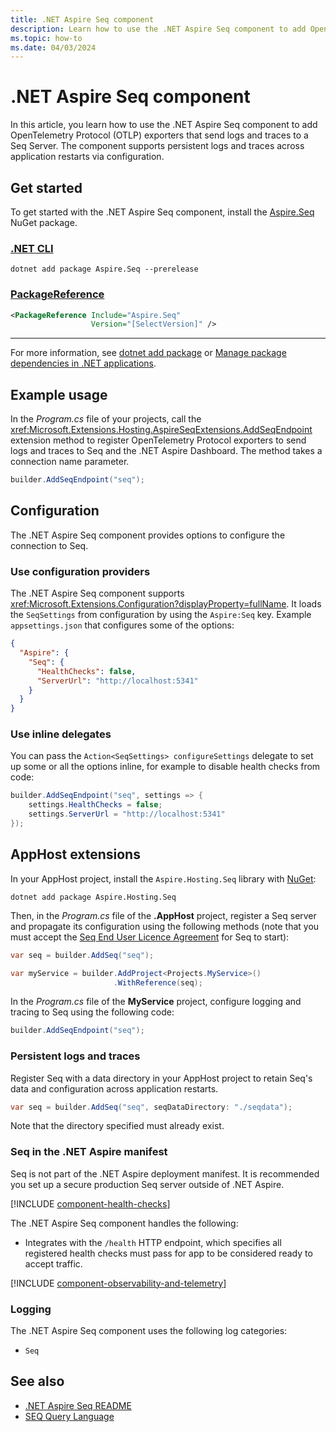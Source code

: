 ```yaml
---
title: .NET Aspire Seq component
description: Learn how to use the .NET Aspire Seq component to add OpenTelemetry Protocol (OTLP) exporters that send logs and traces to a Seq Server.
ms.topic: how-to
ms.date: 04/03/2024
---
```


# .NET Aspire Seq component

In this article, you learn how to use the .NET Aspire Seq component to add OpenTelemetry Protocol (OTLP) exporters that send logs and traces to a Seq Server. The component supports persistent logs and traces across application restarts via configuration.

## Get started

To get started with the .NET Aspire Seq component, install the [Aspire.Seq](https://www.nuget.org/packages/Aspire.Seq) NuGet package.

### [.NET CLI](#tab/dotnet-cli)

```dotnetcli
dotnet add package Aspire.Seq --prerelease
```

### [PackageReference](#tab/package-reference)

```xml
<PackageReference Include="Aspire.Seq"
                  Version="[SelectVersion]" />
```

---

For more information, see [dotnet add package](/dotnet/core/tools/dotnet-add-package) or [Manage package dependencies in .NET applications](/dotnet/core/tools/dependencies).

## Example usage

In the _Program.cs_ file of your projects, call the <xref:Microsoft.Extensions.Hosting.AspireSeqExtensions.AddSeqEndpoint> extension method to register OpenTelemetry Protocol exporters to send logs and traces to Seq and the .NET Aspire Dashboard. The method takes a connection name parameter.

```csharp
builder.AddSeqEndpoint("seq");
```

## Configuration

The .NET Aspire Seq component provides options to configure the connection to Seq.

### Use configuration providers

The .NET Aspire Seq component supports <xref:Microsoft.Extensions.Configuration?displayProperty=fullName>. It loads the `SeqSettings` from configuration by using the `Aspire:Seq` key. Example `appsettings.json` that configures some of the options:

```json
{
  "Aspire": {
    "Seq": {
      "HealthChecks": false,
      "ServerUrl": "http://localhost:5341"
    }
  }
}
```

### Use inline delegates

You can pass the `Action<SeqSettings> configureSettings` delegate to set up some or all the options inline, for example to disable health checks from code:

```c#
builder.AddSeqEndpoint("seq", settings => {
    settings.HealthChecks = false;
    settings.ServerUrl = "http://localhost:5341"
});
```

## AppHost extensions

In your AppHost project, install the `Aspire.Hosting.Seq` library with [NuGet](https://www.nuget.org):

```dotnetcli
dotnet add package Aspire.Hosting.Seq
```

Then, in the _Program.cs_ file of the **.AppHost** project, register a Seq server and propagate its configuration using the following methods (note that you must accept the [Seq End User Licence Agreement](https://datalust.co/doc/eula-current.pdf) for Seq to start):

```csharp
var seq = builder.AddSeq("seq");

var myService = builder.AddProject<Projects.MyService>()
                       .WithReference(seq);
```

In the _Program.cs_ file of the **MyService** project, configure logging and tracing to Seq using the following code:

```csharp
builder.AddSeqEndpoint("seq");
```

### Persistent logs and traces

Register Seq with a data directory in your AppHost project to retain Seq's data and configuration across application restarts.

```csharp
var seq = builder.AddSeq("seq", seqDataDirectory: "./seqdata");
```

Note that the directory specified must already exist.

### Seq in the .NET Aspire manifest

Seq is not part of the .NET Aspire deployment manifest. It is recommended you set up a secure production Seq server outside of .NET Aspire.

[!INCLUDE [component-health-checks](../includes/component-health-checks.md)]

The .NET Aspire Seq component handles the following:

- Integrates with the `/health` HTTP endpoint, which specifies all registered health checks must pass for app to be considered ready to accept traffic.

[!INCLUDE [component-observability-and-telemetry](../includes/component-observability-and-telemetry.md)]

### Logging

The .NET Aspire Seq component uses the following log categories:

- `Seq`

## See also

- [.NET Aspire Seq README](https://github.com/dotnet/aspire/tree/main/src/Components/README.md)
- [SEQ Query Language](https://docs.datalust.co/docs/the-seq-query-language)
